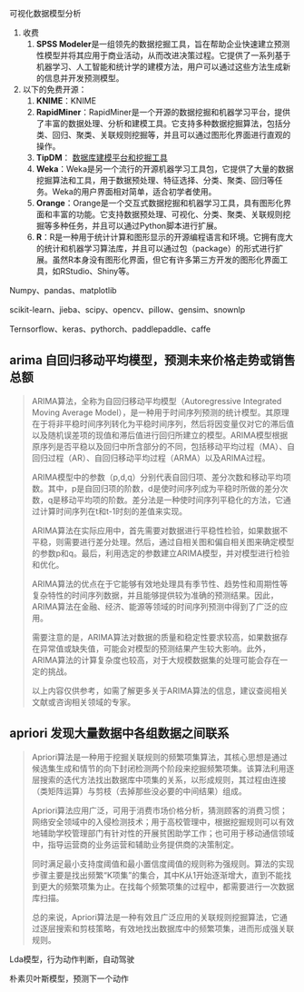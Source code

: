 

可视化数据模型分析

1. 收费
   1. **SPSS Modeler**是一组领先的数据挖掘工具，旨在帮助企业快速建立预测性模型并将其应用于商业活动，从而改进决策过程。它提供了一系列基于机器学习、人工智能和统计学的建模方法，用户可以通过这些方法生成新的信息并开发预测模型。
2. 以下的免费开源：
   1. **KNIME**：KNIME
   2. **RapidMiner**：RapidMiner是一个开源的数据挖掘和机器学习平台，提供了丰富的数据处理、分析和建模工具。它支持多种数据挖掘算法，包括分类、回归、聚类、关联规则挖掘等，并且可以通过图形化界面进行直观的操作。
   3. **TipDM**： [数据库建模平台和挖掘工具](https://python.tipdm.org/bzzx/index.jhtml?n=%E6%93%8D%E4%BD%9C%E6%96%87%E6%A1%A3)
   4. **Weka**：Weka是另一个流行的开源机器学习工具包，它提供了大量的数据挖掘算法和工具，用于数据预处理、特征选择、分类、聚类、回归等任务。Weka的用户界面相对简单，适合初学者使用。
   5. **Orange**：Orange是一个交互式数据挖掘和机器学习工具，具有图形化界面和丰富的功能。它支持数据预处理、可视化、分类、聚类、关联规则挖掘等多种任务，并且可以通过Python脚本进行扩展。
   6. **R**：R是一种用于统计计算和图形显示的开源编程语言和环境。它拥有庞大的统计和机器学习算法库，并且可以通过包（package）的形式进行扩展。虽然R本身没有图形化界面，但它有许多第三方开发的图形化界面工具，如RStudio、Shiny等。

Numpy、pandas、matplotlib

scikit-learn、jieba、scipy、opencv、pillow、gensim、snownlp

Ternsorflow、keras、pythorch、paddlepaddle、caffe



## arima 自回归移动平均模型，预测未来价格走势或销售总额

> ARIMA算法，全称为自回归移动平均模型（Autoregressive Integrated Moving Average Model），是一种用于时间序列预测的统计模型。其原理在于将非平稳时间序列转化为平稳时间序列，然后将因变量仅对它的滞后值以及随机误差项的现值和滞后值进行回归所建立的模型。ARIMA模型根据原序列是否平稳以及回归中所含部分的不同，包括移动平均过程（MA）、自回归过程（AR）、自回归移动平均过程（ARMA）以及ARIMA过程。
>
> ARIMA模型中的参数（p,d,q）分别代表自回归项、差分次数和移动平均项数。其中，p是自回归项的阶数，d是使时间序列成为平稳时所做的差分次数，q是移动平均项的阶数。差分法是一种使时间序列平稳化的方法，它通过计算时间序列在t和t-1时刻的差值来实现。
>
> ARIMA算法在实际应用中，首先需要对数据进行平稳性检验，如果数据不平稳，则需要进行差分处理。然后，通过自相关图和偏自相关图来确定模型的参数p和q。最后，利用选定的参数建立ARIMA模型，并对模型进行检验和优化。
>
> ARIMA算法的优点在于它能够有效地处理具有季节性、趋势性和周期性等复杂特性的时间序列数据，并且能够提供较为准确的预测结果。因此，ARIMA算法在金融、经济、能源等领域的时间序列预测中得到了广泛的应用。
>
> 需要注意的是，ARIMA算法对数据的质量和稳定性要求较高，如果数据存在异常值或缺失值，可能会对模型的预测结果产生较大影响。此外，ARIMA算法的计算复杂度也较高，对于大规模数据集的处理可能会存在一定的挑战。
>
> 以上内容仅供参考，如需了解更多关于ARIMA算法的信息，建议查阅相关文献或咨询相关领域的专家。

## apriori 发现大量数据中各组数据之间联系

> Apriori算法是一种用于挖掘关联规则的频繁项集算法，其核心思想是通过候选集生成和情节的向下封闭检测两个阶段来挖掘频繁项集。该算法利用逐层搜索的迭代方法找出数据库中项集的关系，以形成规则，其过程由连接（类矩阵运算）与剪枝（去掉那些没必要的中间结果）组成。
>
> Apriori算法应用广泛，可用于消费市场价格分析，猜测顾客的消费习惯；网络安全领域中的入侵检测技术；用于高校管理中，根据挖掘规则可以有效地辅助学校管理部门有针对性的开展贫困助学工作；也可用于移动通信领域中，指导运营商的业务运营和辅助业务提供商的决策制定。
>
> 同时满足最小支持度阈值和最小置信度阈值的规则称为强规则。算法的实现步骤主要是找出频繁“K项集”的集合，其中K从1开始逐渐增大，直到不能找到更大的频繁项集为止。在找每个频繁项集的过程中，都需要进行一次数据库扫描。
>
> 总的来说，Apriori算法是一种有效且广泛应用的关联规则挖掘算法，它通过逐层搜索和剪枝策略，有效地找出数据库中的频繁项集，进而形成强关联规则。



Lda模型，行为动作判断，自动驾驶

朴素贝叶斯模型，预测下一个动作